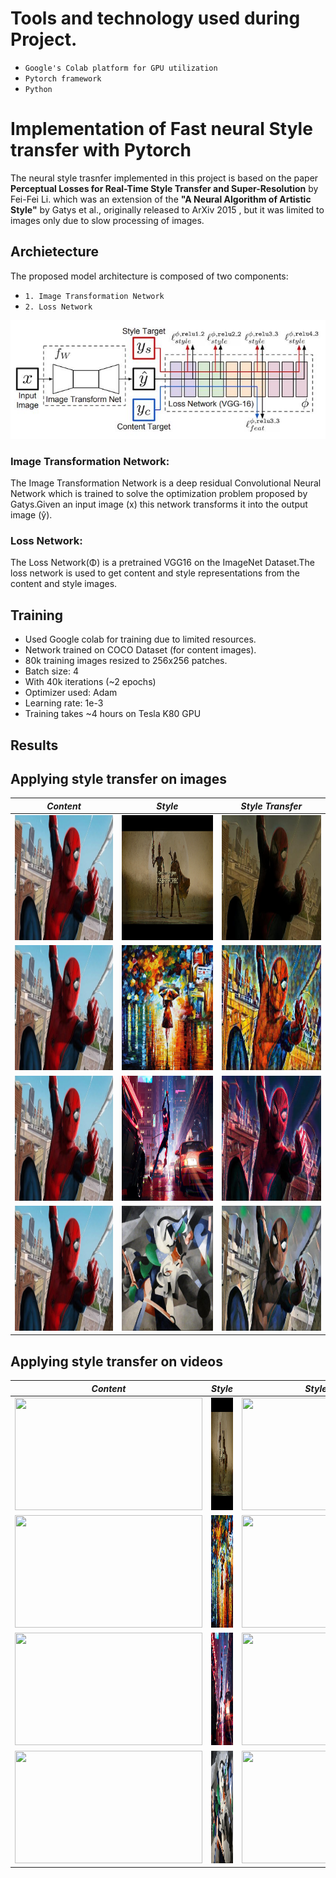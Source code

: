 
# Tools and technology used during Project.
* `Google's Colab platform for GPU utilization`
* `Pytorch framework`
* `Python `
# Implementation of Fast neural Style transfer with Pytorch
The neural style trasnfer implemented in this project is based on the paper <b>Perceptual Losses for Real-Time Style Transfer and Super-Resolution</b> by Fei-Fei Li. which was an extension of the <b>"A Neural Algorithm of Artistic Style"</b> by Gatys et al., originally released to ArXiv 2015 , but it was limited to images only due to slow processing of images. 


## Archietecture
The proposed model architecture is composed of two components:<br>
* `1. Image Transformation Network `
* `2. Loss Network `

<p align="center">
	<img src = 'dataset-for-traning-loss-network(Empty)/fast_style_transfer.jpg' width =800> 
</p>

### Image Transformation Network:

The Image Transformation Network is a deep residual Convolutional Neural Network which is trained to solve the optimization problem proposed by Gatys.Given an input image (x) this network transforms it into the output image (ŷ).


### Loss Network:
The Loss Network(Φ) is a pretrained VGG16 on the ImageNet Dataset.The loss network is used to get content and style representations from the content and style images.

## Training
* Used Google colab for training due to limited resources.
* Network trained on COCO Dataset (for content images).
* 80k training images resized to 256x256 patches.
* Batch size: 4
* With 40k iterations (~2 epochs)
* Optimizer used: Adam
* Learning rate: 1e-3
* Training takes ~4 hours on Tesla K80 GPU

## Results
## Applying style transfer on images

*Content* | *Style* | *Style Transfer* 
:---: | :---: | :---: | 
<img src = 'input(content) images/input_image.jpg' width ='300px' height='200px'> | <img src = 'style-images/Mandalorian.png' width ='300px' height='200px'> |  <img src ="output-images/Mandalorian.jpg" width="300px" height='200px'>
<img src = 'input(content) images/input_image.jpg' width ='300px' height='200px'> | <img src = 'style-images/rain-princess.jpg' width ='300px' height='200px'> |  <img src = "output-images/rain-princess.jpg" width="300px" height='200px'>
<img src = 'input(content) images/input_image.jpg' width ='300px' height='200px' > | <img src = 'style-images/spider-verse.jpg' width ='300px' height='200px'> |  <img src ='output-images/spider-verse.jpg' width ="300px" height='200px' >
<img src = 'input(content) images/input_image.jpg' width ='300px' height='200px' > | <img src = 'style-images/udnie.jpg' width ='300px' height='200px'> |  <img src = "output-images/udine.jpg" width="300px" height='200px'>

## Applying style transfer on videos

*Content* | *Style* | *Style Transfer* 
:---: | :---: | :---: | 
<img src = 'Input(content) video/input_video.gif' width ='300px' height='180px'> | <img src = 'style-images/Mandalorian.png' width ='300px' height='180px'> |  <img src ="output-videos/output_videos/Mandalorian.gif" width="300px" height='180px'>
<img src = 'Input(content) video/input_video.gif' width ='300px' height='180px'> | <img src = 'style-images/rain-princess.jpg' width ='300px' height='180px'> |  <img src = "output-videos/output_videos/rain-princess.gif" width="300px" height='180px'>
<img src = 'Input(content) video/input_video.gif' width ='300px' height='180px' > | <img src = 'style-images/spider-verse.jpg' width ='300px' height='180px'> |  <img src ='output-videos/output_videos/spider-verse.gif' width ="300px" height='180px' >
<img src = 'Input(content) video/input_video.gif' width ='300px' height='180px' > | <img src = 'style-images/udnie.jpg' width ='300px' height='180px'> |  <img src = "output-videos/output_videos/udnie.gif" width="300px" height='180px'>
